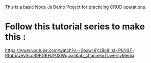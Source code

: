 This is a basic Node Js Demo Project for practicing CRUD operations.
# Follow this tutorial series to make this : 
https://www.youtube.com/watch?v=-0exw-9YJBo&list=PLillGF-RfqbbQeVSccR9PGKHzPJSWqcsm&ab_channel=TraversyMedia
